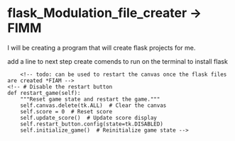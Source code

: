 # flask_Modulation_file_creater -> FIMM

I will be creating a program that will create flask projects for me.

add a line to 
next step create comends to run on the terminal to install flask

<!--! left to do -->
<!-- ! see if it is posible to have file prevew like in mac foler. where it shows what is in the folder -->
<!--todo: once the create button is clicked get that info  -->
<!--todo: Set an if statement to Display the test in the box in the GUI form the path and if its not filled in to display what the use type -->
<!--todo: chang the yo wrote to display the path that i get from open folder. -->
<!--todo: GUI error anf good messages -->
<!--todo: create a button to start the files and folder creation and install flask app -->
<!--todo: create a link to open the project location -->
<!--todo: create a way for the ini-t file to be created and also contain the requeued codes.  -->
        <!-- todo: can be used to restart the canvas once the flask files are created *FIAM -->
    <!-- # Disable the restart button
    def restart_game(self):
        """Reset game state and restart the game."""
        self.canvas.delete(tk.ALL)  # Clear the canvas
        self.score = 0  # Reset score
        self.update_score()  # Update score display
        self.restart_button.config(state=tk.DISABLED)  
        self.initialize_game()  # Reinitialize game state -->

<!--! #resources -->
<!-- https://www.tutorialspoint.com/how-to-select-a-directory-and-store-the-location-using-tkinter-in-python -->
<!-- https://www.tutorialspoint.com/how-to-get-the-absolute-path-of-a-file-using-tkfiledialog-tkinter -->
<!-- Snake game -->